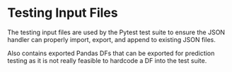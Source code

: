 # Testing Input Files

The testing input files are used by the Pytest test suite to ensure the JSON handler can properly import, export, and append to existing JSON files.

Also contains exported Pandas DFs that can be exported for prediction testing as it is not really feasible to hardcode a DF into the test suite.
